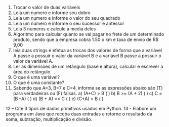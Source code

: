 01) Trocar o valor de duas variáveis
02) Leia um numero e informe seu dobro
3)  Leia um numero e informe o valor do seu quadrado
4)  Leia um numero e informe o seu sucessor e antessor
5)  Leia 3 numeros e calcule a media deles
6)  Algoritmo para calcular quanto se vai pagar no frete de um determinado produto, sendo
que a empresa cobra 1.50 o km e taxa de envio de R$ 9,00
7) leia duas strings e efetua as trocas dos valores de forma que a variável A
passe a possuir o valor da variável B e a variável B passe a possuir o valor da variável A.
8) Ler as dimensões de um retângulo (base e altura), calcular e escrever a área do retângulo. 
9) O que é uma variável?
10) O que é uma constante?
11) Sabendo que A=3, B=7 e C=4, informe se as expressões abaixo são (T) para verdadeiras
ou (F) falsas.
a) (A+C) > B ( )
b) B >= (A + 2) ( )
c) C = (B –A) ( )
d) (B + A) <= C ( )
e) (C+A) > B ( )

12 – Cite 3 tipos de dados primitivos usados em Python.
13 - Elabore um programa em Java que receba duas entradas e retorne o resultado da soma,
subtração, multiplicação e divisão.